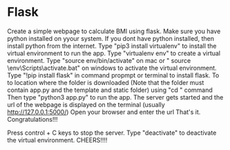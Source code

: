 # Flask
Create a simple webpage to calculate BMI using flask.
Make sure you have python installed on yyour system.
If you dont have python installed, then install python from the internet.
Type "pip3 install virtualenv" to install the virtual environment to run the app.
Type "virtualenv env" to create a virtual environment.
Type "source env/bin/activate" on mac or " source \env\Scripts\activate.bat" on windows to activate the virtual environment.
Type "!pip install flask" in command propmpt or terminal to install flask.
To to location where the folder is downloaded (Note that the folder must contain app.py and the template and static folder) using "cd " command
Then type "python3 app.py" to run the app.
The server gets started and the url of the webpage is displayed on the terminal (usually http://127.0.0.1:5000/)
Open your browser and enter the url
That's it. Congratulations!!!

Press control + C keys to stop the server. 
Type "deactivate" to deactivate the virtual environment.
CHEERS!!!!
